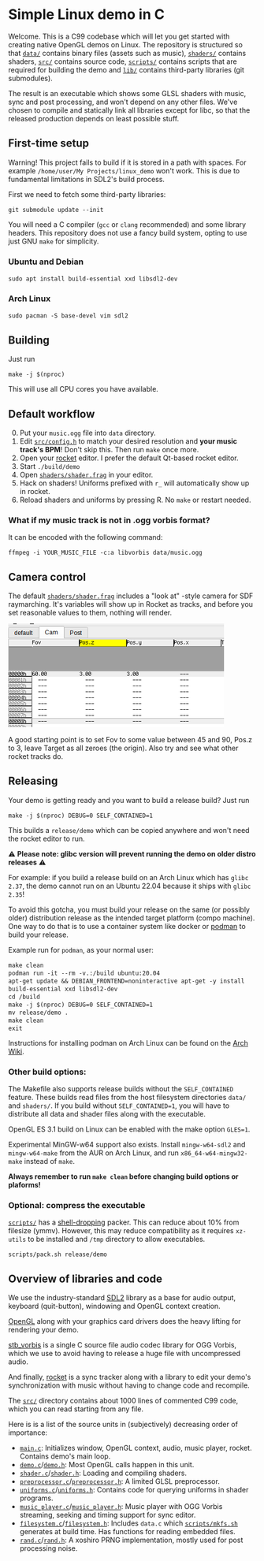 # Simple Linux demo in C

Welcome. This is a C99 codebase which will let you get started with creating
native OpenGL demos on Linux. The repository is structured so that
[`data/`](data/) contains binary files (assets such as music),
[`shaders/`](shaders/) contains shaders,
[`src/`](src/) contains source code,
[`scripts/`](scripts/) contains scripts
that are required for building the demo and
[`lib/`](lib/) contains third-party libraries (git submodules).

The result is an executable which shows some GLSL shaders with music,
sync and post processing, and won't depend on any other files.
We've chosen to compile and statically link all libraries except for libc,
so that the released production depends on least possible stuff.

## First-time setup

Warning! This project fails to build if it is stored in a path with spaces.
For example `/home/user/My Projects/linux_demo` won't work. This is due to
fundamental limitations in SDL2's build process.

First we need to fetch some third-party libraries:

```
git submodule update --init
```

You will need a C compiler (`gcc` or `clang` recommended) and some library
headers. This repository does not use a fancy build system, opting to use just
GNU `make` for simplicity.

### Ubuntu and Debian

```
sudo apt install build-essential xxd libsdl2-dev
```

### Arch Linux

```
sudo pacman -S base-devel vim sdl2
```

## Building

Just run

```
make -j $(nproc)
```

This will use all CPU cores you have available.

## Default workflow

0. Put your `music.ogg` file into `data` directory.
1. Edit [`src/config.h`](src/config.h) to match your desired resolution and **your music track's BPM**! Don't skip this. Then run `make` once more.
2. Open your [rocket](https://rocket.github.io/) editor. I prefer the default Qt-based rocket editor.
3. Start `./build/demo`
4. Open [`shaders/shader.frag`](shaders/shader.frag) in your editor.
5. Hack on shaders! Uniforms prefixed with `r_` will automatically show up in rocket.
6. Reload shaders and uniforms by pressing R. No `make` or restart needed.

### What if my music track is not in .ogg vorbis format?

It can be encoded with the following command:

```
ffmpeg -i YOUR_MUSIC_FILE -c:a libvorbis data/music.ogg
```

## Camera control

The default [`shaders/shader.frag`](shaders/shader.frag) includes a "look at"
-style camera for SDF raymarching. It's variables will show up in Rocket as
tracks, and before you set reasonable values to them, nothing will render.

![Camera controls in Rocket](doc/rocketcam.png)

A good starting point is to set Fov to some value between 45 and 90,
Pos.z to 3, leave Target as all zeroes (the origin).
Also try and see what other rocket tracks do.

## Releasing

Your demo is getting ready and you want to build a release build? Just run

```
make -j $(nproc) DEBUG=0 SELF_CONTAINED=1
```

This builds a `release/demo` which can be copied anywhere and won't need the
rocket editor to run.

:warning: **Please note: glibc version will prevent running the demo on older distro releases** :warning:

For example: if you build a release build on an Arch Linux which has `glibc 2.37`,
the demo cannot run on an Ubuntu 22.04 because it ships with `glibc 2.35`!

To avoid this gotcha, you must build your release on the same (or possibly older)
distribution release as the intended target platform (compo machine).
One way to do that is to use a container system like docker or [podman](https://podman.io/) to build your release.

Example run for `podman`, as your normal user:
```
make clean
podman run -it --rm -v.:/build ubuntu:20.04
apt-get update && DEBIAN_FRONTEND=noninteractive apt-get -y install build-essential xxd libsdl2-dev
cd /build
make -j $(nproc) DEBUG=0 SELF_CONTAINED=1
mv release/demo .
make clean
exit
```

Instructions for installing podman on Arch Linux can be found on the [Arch Wiki](https://wiki.archlinux.org/title/Podman).

### Other build options:

The Makefile also supports release builds without the `SELF_CONTAINED` feature.
These builds read files from the host filesystem directories `data/` and `shaders/`.
If you build without `SELF_CONTAINED=1`, you will have to distribute all data and
shader files along with the executable.

OpenGL ES 3.1 build on Linux can be enabled with the make option `GLES=1`.

Experimental MinGW-w64 support also exists. Install `mingw-w64-sdl2` and
`mingw-w64-make` from the AUR on Arch Linux, and run `x86_64-w64-mingw32-make`
instead of `make`.

**Always remember to run `make clean` before changing build options or plaforms!**

### Optional: compress the executable

[`scripts/`](scripts/) has a [shell-dropping](https://in4k.github.io/wiki/linux#compression)
packer. This can reduce about 10% from filesize (ymmv).
However, this may reduce compatibility as it requires `xz-utils`
to be installed and `/tmp` directory to allow executables.

```
scripts/pack.sh release/demo
```

## Overview of libraries and code

We use the industry-standard [SDL2](https://www.libsdl.org/) library as a base for audio output,
keyboard (quit-button), windowing and OpenGL context creation.

[OpenGL](https://docs.gl) along with your graphics card drivers does the heavy lifting for
rendering your demo.

[stb_vorbis](https://github.com/nothings/stb/blob/master/stb_vorbis.c)
is a single C source file audio codec library for OGG Vorbis,
which we use to avoid having to release a huge file with uncompressed audio.

And finally, [rocket](https://rocket.github.io/) is a sync tracker along with a library to edit
your demo's synchronization with music without having to change code and recompile.

The [`src/`](src/) directory contains about 1000 lines of commented C99 code,
which you can read starting from any file.

Here is is a list of the source units in (subjectively) decreasing order of importance:
- [`main.c`](src/main.c): Initializes window, OpenGL context, audio, music player, rocket. Contains demo's main loop.
- [`demo.c`](src/demo.c)/[`demo.h`](src/demo.h): Most OpenGL calls happen in this unit.
- [`shader.c`](src/shader.c)/[`shader.h`](src/shader.h): Loading and compiling shaders.
- [`preprocessor.c`](src/preprocessor.c)/[`preprocessor.h`](src/preprocessor.h): A limited GLSL preprocessor.
- [`uniforms.c`](src/uniforms.c)/[`uniforms.h`](src/uniforms.h): Contains code for querying uniforms in shader programs.
- [`music_player.c`](src/music_player.c)/[`music_player.h`](src/music_player.h): Music player with OGG Vorbis streaming, seeking and timing support for sync editor.
- [`filesystem.c`](src/filesystem.c)/[`filesystem.h`](src/filesystem.h): Includes `data.c` which [`scripts/mkfs.sh`](scripts/mkfs.sh) generates at build time. Has functions for reading embedded files.
- [`rand.c`](src/rand.c)/[`rand.h`](src/rand.h): A xoshiro PRNG implementation, mostly used for post processing noise.
